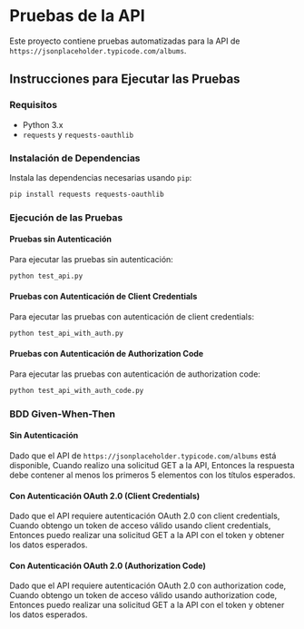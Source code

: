 # Pruebas de la API

Este proyecto contiene pruebas automatizadas para la API de `https://jsonplaceholder.typicode.com/albums`.

## Instrucciones para Ejecutar las Pruebas

### Requisitos

- Python 3.x
- `requests` y `requests-oauthlib`

### Instalación de Dependencias

Instala las dependencias necesarias usando `pip`:

```bash
pip install requests requests-oauthlib
```

### Ejecución de las Pruebas
#### Pruebas sin Autenticación

Para ejecutar las pruebas sin autenticación:

```bash
python test_api.py
```

#### Pruebas con Autenticación de Client Credentials

Para ejecutar las pruebas con autenticación de client credentials:

```bash
python test_api_with_auth.py
```

#### Pruebas con Autenticación de Authorization Code

Para ejecutar las pruebas con autenticación de authorization code:

```bash
python test_api_with_auth_code.py
```

### BDD Given-When-Then

#### Sin Autenticación

Dado que el API de `https://jsonplaceholder.typicode.com/albums` está disponible,
Cuando realizo una solicitud GET a la API,
Entonces la respuesta debe contener al menos los primeros 5 elementos con los títulos esperados.

#### Con Autenticación OAuth 2.0 (Client Credentials)

Dado que el API requiere autenticación OAuth 2.0 con client credentials,
Cuando obtengo un token de acceso válido usando client credentials,
Entonces puedo realizar una solicitud GET a la API con el token y obtener los datos esperados.

#### Con Autenticación OAuth 2.0 (Authorization Code)

Dado que el API requiere autenticación OAuth 2.0 con authorization code,
Cuando obtengo un token de acceso válido usando authorization code,
Entonces puedo realizar una solicitud GET a la API con el token y obtener los datos esperados.
